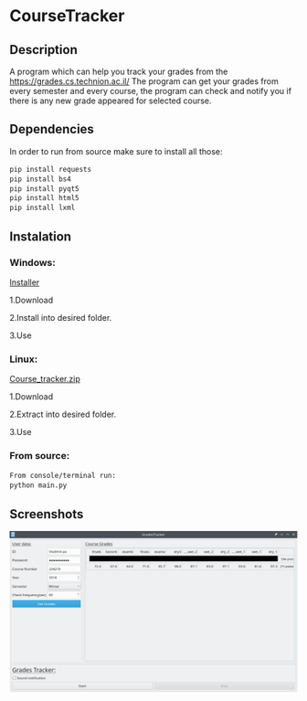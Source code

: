 # CourseTracker

## Description

 A program which can help you track your grades from the https://grades.cs.technion.ac.il/
 The program can get your grades from every semester and every course, the program can check and notify you
 if there is any new grade appeared for selected course.

## Dependencies

 In order to run from source make sure to install all those:

 ```bash
 pip install requests
 pip install bs4
 pip install pyqt5
 pip install html5
 pip install lxml
 ```

## Instalation

 ### Windows:
 [Installer](https://github.com/Vladimir-pa/CourseTracker/releases/download/v1.1/course_tracker_install.exe)
 
 1.Download
 
 2.Install into desired folder.
 
 3.Use

 ### Linux:
 [Course_tracker.zip](https://github.com/Vladimir-pa/CourseTracker/releases/download/v1.1/Course_tracker.zip)
 
 1.Download
 
 2.Extract into desired folder.
 
 3.Use

 ### From source:
 ```bash
 From console/terminal run:
 python main.py
 ```
 
 ## Screenshots
 
 ![](images/screen.png)
  

